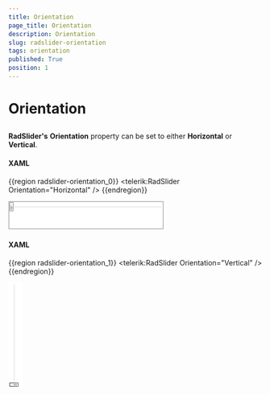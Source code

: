 ```yaml
---
title: Orientation
page_title: Orientation
description: Orientation
slug: radslider-orientation
tags: orientation
published: True
position: 1
---
```


# Orientation



## 

__RadSlider's__ __Orientation__ property can be set to either __Horizontal__ or __Vertical__.

#### __XAML__

{{region radslider-orientation_0}}
	<telerik:RadSlider Orientation="Horizontal" />
	{{endregion}}

![](images/radslider_features_horizontal.png)

#### __XAML__

{{region radslider-orientation_1}}
	<telerik:RadSlider Orientation="Vertical" />
	{{endregion}}

![](images/radslider_features_vertical.png)
